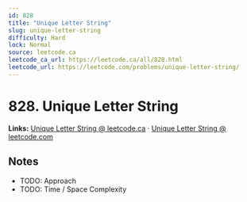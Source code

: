 ```yaml
--- 
id: 828
title: "Unique Letter String"
slug: unique-letter-string
difficulty: Hard
lock: Normal
source: leetcode.ca
leetcode_ca_url: https://leetcode.ca/all/828.html
leetcode_url: https://leetcode.com/problems/unique-letter-string/
---
```


# 828. Unique Letter String

**Links:** [Unique Letter String @ leetcode.ca](https://leetcode.ca/all/828.html) · [Unique Letter String @ leetcode.com](https://leetcode.com/problems/unique-letter-string/)

## Notes
- TODO: Approach
- TODO: Time / Space Complexity
